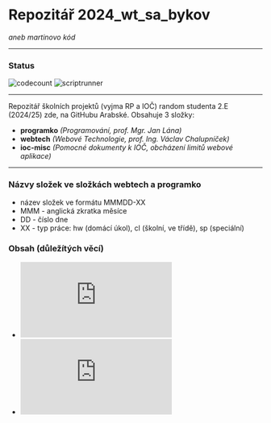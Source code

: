 # Repozitář 2024_wt_sa_bykov
_aneb martinovo kód_

***

### Status

![codecount](https://github.com/gyarab/2024_wt_sa_bykov/actions/workflows/codecount.yaml/badge.svg)
![scriptrunner](https://github.com/gyarab/2024_wt_sa_bykov/actions/workflows/scriptrunner.yaml/badge.svg)

***

Repozitář školních projektů (vyjma RP a IOČ) random studenta 2.E (2024/25) zde, na GitHubu Arabské.
Obsahuje 3 složky:
- **programko** _(Programování, prof. Mgr. Jan Lána)_
- **webtech** _(Webové Technologie, prof. Ing. Václav Chalupníček)_
- **ioc-misc** _(Pomocné dokumenty k IOČ, obcházení limitů webové aplikace)_

***

### Názvy složek ve složkách webtech a programko
- název složek ve formátu MMMDD-XX
- MMM - anglická zkratka měsíce
- DD - číslo dne
- XX - typ práce: hw (domácí úkol), cl (školní, ve třídě), sp (speciální)

### Obsah (důležítých věcí)
- ![Referát na Linuse Torvaldse](https://github.com/gyarab/2024_wt_sa_bykov/blob/main/webtech/13sep-hw/LINUSTORVALDS.md)
- ![Referát na barvy ČD](https://github.com/gyarab/2024_wt_sa_bykov/blob/main/webtech/20sep-hw/COLOR.md)
